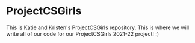 # ProjectCSGirls
This is Katie and Kristen's ProjectCSGirls repository. This is where we will write all of our code for our ProjectCSGirls 2021-22 project! :)
